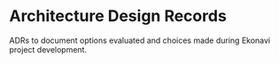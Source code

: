# Architecture Design Records

ADRs to document options evaluated and choices made during Ekonavi project development. 
